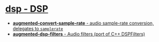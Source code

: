 # [**dsp** - DSP](dsp)

* [**augmented-convert-sample-rate** - audio sample-rate conversion, delegates to `samplerate`](dsp/convert-sample-rate)
* [**augmented-dsp-filters** - Audio filters (port of C++ DSPFilters)](dsp/dsp-filters)
